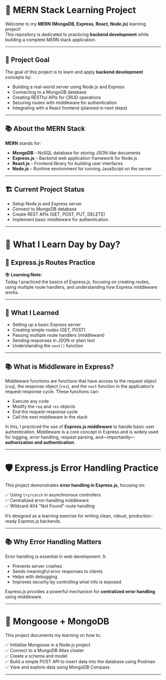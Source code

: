 # 🌟 MERN Stack Learning Project

Welcome to my **MERN (MongoDB, Express, React, Node.js)** learning project!  
This repository is dedicated to practicing **backend development** while building a complete MERN stack application.

---

## 🚀 Project Goal

The goal of this project is to learn and apply **backend development** concepts by:

- Building a real-world server using Node.js and Express  
- Connecting to a MongoDB database  
- Creating RESTful APIs for CRUD operations  
- Securing routes with middleware for authentication  
- Integrating with a React frontend (planned in next steps)

---

## 📚 About the MERN Stack

**MERN** stands for:  
- **MongoDB** – NoSQL database for storing JSON-like documents  
- **Express.js** – Backend web application framework for Node.js  
- **React.js** – Frontend library for building user interfaces  
- **Node.js** – Runtime environment for running JavaScript on the server  

---

## 🏗️ Current Project Status

- Setup Node.js and Express server  
- Connect to MongoDB database  
- Create REST APIs (GET, POST, PUT, DELETE)  
- Implement basic middleware for authentication  

---

# 📆 What I Learn Day by Day?

## 📌 Express.js Routes Practice

📚 **Learning Note:**  
Today I practiced the basics of Express.js, focusing on creating routes, using multiple route handlers, and understanding how Express middleware works.

---

## 🚀 What I Learned

- Setting up a basic Express server
- Creating simple routes (GET, POST)
- Passing multiple route handlers (middleware)
- Sending responses in JSON or plain text
- Understanding the `next()` function

---

## 📚 What is Middleware in Express?

Middleware functions are functions that have access to the request object (`req`), the response object (`res`), and the `next` function in the application’s request-response cycle. These functions can:

- Execute any code
- Modify the `req` and `res` objects
- End the request-response cycle
- Call the next middleware in the stack

In this, I practiced the use of **Express.js middleware** to handle basic user authentication. Middleware is a core concept in Express and is widely used for logging, error handling, request parsing, and—importantly—**authorization and authentication**.

---

# 🛡️ Express.js Error Handling Practice

This project demonstrates **error handling in Express.js**, focusing on:

✅ Using `try/catch` in asynchronous controllers  
✅ Centralized error-handling middleware  
✅ Wildcard 404 "Not Found" route handling  

It’s designed as a learning exercise for writing clean, robust, production-ready Express.js backends.

---

## 📚 Why Error Handling Matters

Error handling is essential in web development. It:

- Prevents server crashes
- Sends meaningful error responses to clients
- Helps with debugging
- Improves security by controlling what info is exposed

Express.js provides a powerful mechanism for **centralized error handling** using middleware.

---

# 🚀 Mongoose + MongoDB 

This project documents my learning on how to:

✅ Initialize Mongoose in a Node.js project  
✅ Connect to a MongoDB Atlas cluster  
✅ Create a schema and model  
✅ Build a simple POST API to insert data into the database using Postman  
✅ View and explore data using MongoDB Compass

---

